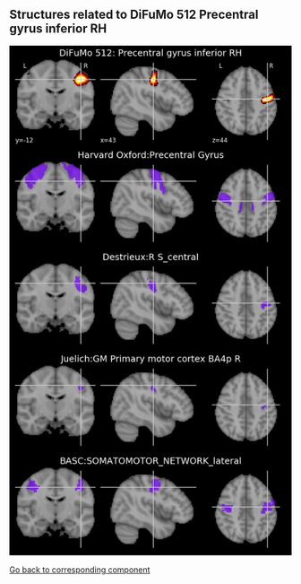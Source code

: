 


## Structures related to DiFuMo 512 Precentral gyrus inferior RH

![438](438.jpg "Structures related to DiFuMo 512 Precentral gyrus inferior RH")

[Go back to corresponding component](https://parietal-inria.github.io/DiFuMo/512/html/438.html)